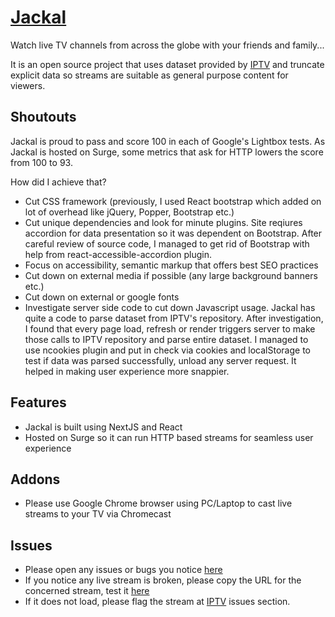 # [Jackal](http://jackal.surge.sh)

Watch live TV channels from across the globe with your friends and family...

It is an open source project that uses dataset provided by [IPTV](https://github.com/iptv-org/iptv) and truncate explicit data so streams are suitable as general purpose content for viewers.

## Shoutouts

Jackal is proud to pass and score 100 in each of Google's Lightbox tests. As Jackal is hosted on Surge, some metrics that ask for HTTP lowers the score from 100 to 93.

How did I achieve that?

- Cut CSS framework (previously, I used React bootstrap which added on lot of overhead like jQuery, Popper, Bootstrap etc.)
- Cut unique dependencies and look for minute plugins. Site reqiures accordion for data presentation so it was dependent on Bootstrap. After careful review of source code, I managed to get rid of Bootstrap with help from react-accessible-accordion plugin.
- Focus on accessibility, semantic markup that offers best SEO practices
- Cut down on external media if possible (any large background banners etc.)
- Cut down on external or google fonts
- Investigate server side code to cut down Javascript usage. Jackal has quite a code to parse dataset from IPTV's repository. After investigation, I found that every page load, refresh or render triggers server to make those calls to IPTV repository and parse entire dataset. I managed to use ncookies plugin and put in check via cookies and localStorage to test if data was parsed successfully, unload any server request. It helped in making user experience more snappier.

## Features

- Jackal is built using NextJS and React
- Hosted on Surge so it can run HTTP based streams for seamless user experience

## Addons

- Please use Google Chrome browser using PC/Laptop to cast live streams to your TV via Chromecast

## Issues

- Please open any issues or bugs you notice [here](https://github.com/tpkahlon/jackal/issues)
- If you notice any live stream is broken, please copy the URL for the concerned stream, test it [here](https://hls-js.netlify.app/demo/?utm_source=cdnjs&utm_medium=cdnjs_link&utm_campaign=cdnjs_library)
- If it does not load, please flag the stream at [IPTV](https://github.com/iptv-org/iptv/issues) issues section.
